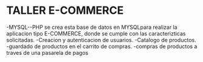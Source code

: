 # TALLER E-COMMERCE  
-MYSQL--PHP
se crea esta  base de datos en MYSQLpara realizar la aplicacion  tipo E-COMMERCE, donde se cumple con las caracterizticas  solicitadas.
-Creacion y autenticacion de usuarios.
-Catalogo de productos.
-guardado de productos en el carrito de compras.
-compras de productos a traves de una pasarela de pagos
